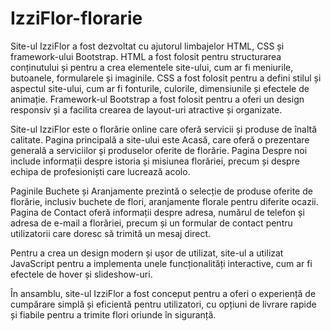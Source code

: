 # IzziFlor-florarie

Site-ul IzziFlor a fost dezvoltat cu ajutorul limbajelor HTML, CSS și framework-ului Bootstrap. HTML a fost folosit pentru structurarea conținutului și pentru a crea elementele site-ului, cum ar fi meniurile, butoanele, formularele și imaginile. CSS a fost folosit pentru a defini stilul și aspectul site-ului, cum ar fi fonturile, culorile, dimensiunile și efectele de animație. Framework-ul Bootstrap a fost folosit pentru a oferi un design responsiv și a facilita crearea de layout-uri atractive și organizate.

Site-ul IzziFlor este o florărie online care oferă servicii și produse de înaltă calitate. Pagina principală a site-ului este Acasă, care oferă o prezentare generală a serviciilor și produselor oferite de florărie. Pagina Despre noi include informații despre istoria și misiunea florăriei, precum și despre echipa de profesioniști care lucrează acolo.

Paginile Buchete și Aranjamente prezintă o selecție de produse oferite de florărie, inclusiv buchete de flori, aranjamente florale pentru diferite ocazii. Pagina de Contact oferă informații despre adresa, numărul de telefon și adresa de e-mail a florăriei, precum și un formular de contact pentru utilizatorii care doresc să trimită un mesaj direct.

Pentru a crea un design modern și ușor de utilizat, site-ul a utilizat JavaScript pentru a implementa unele funcționalități interactive, cum ar fi efectele de hover și slideshow-uri.

În ansamblu, site-ul IzziFlor a fost conceput pentru a oferi o experiență de cumpărare simplă și eficientă pentru utilizatori, cu opțiuni de livrare rapide și fiabile pentru a trimite flori oriunde în siguranță.




